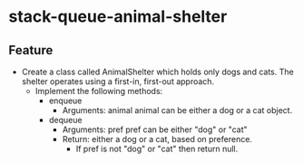 # stack-queue-animal-shelter

## Feature

- Create a class called AnimalShelter which holds only  dogs and cats.
  The shelter operates using a first-in, first-out approach.
  - Implement the following methods:
    - enqueue
      - Arguments: animal
      animal can be either a dog or a cat object.
    - dequeue
      - Arguments: pref
      pref can be either "dog" or "cat"
      - Return: either a dog or a cat, based on preference.
        - If pref is not "dog" or "cat" then return null.

